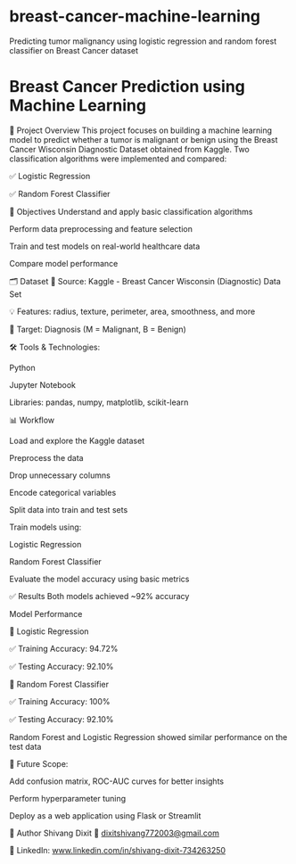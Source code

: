 # breast-cancer-machine-learning
Predicting tumor malignancy using logistic regression and random forest classifier on Breast Cancer dataset

# Breast Cancer Prediction using Machine Learning
📌 Project Overview
This project focuses on building a machine learning model to predict whether a tumor is malignant or benign using the Breast Cancer Wisconsin Diagnostic Dataset obtained from Kaggle. Two classification algorithms were implemented and compared:

✅ Logistic Regression

✅ Random Forest Classifier

🎯 Objectives
Understand and apply basic classification algorithms

Perform data preprocessing and feature selection

Train and test models on real-world healthcare data

Compare model performance

🗂️ Dataset
📍 Source: Kaggle - Breast Cancer Wisconsin (Diagnostic) Data Set

💡 Features: radius, texture, perimeter, area, smoothness, and more

🎯 Target: Diagnosis (M = Malignant, B = Benign)

🛠️ Tools & Technologies:

Python

Jupyter Notebook

Libraries: pandas, numpy, matplotlib, scikit-learn

📊 Workflow

Load and explore the Kaggle dataset

Preprocess the data

Drop unnecessary columns

Encode categorical variables

Split data into train and test sets


Train models using:

Logistic Regression

Random Forest Classifier

Evaluate the model accuracy using basic metrics


✅ Results
Both models achieved ~92% accuracy

Model Performance

🔹 Logistic Regression

✅ Training Accuracy: 94.72%

✅ Testing Accuracy: 92.10%

🔹 Random Forest Classifier

✅ Training Accuracy: 100%

✅ Testing Accuracy: 92.10%

Random Forest and Logistic Regression showed similar performance on the test data

🚀 Future Scope:

Add confusion matrix, ROC-AUC curves for better insights

Perform hyperparameter tuning

Deploy as a web application using Flask or Streamlit

📎 Author
Shivang Dixit
📧 dixitshivang772003@gmail.com

🔗 LinkedIn: www.linkedin.com/in/shivang-dixit-734263250
